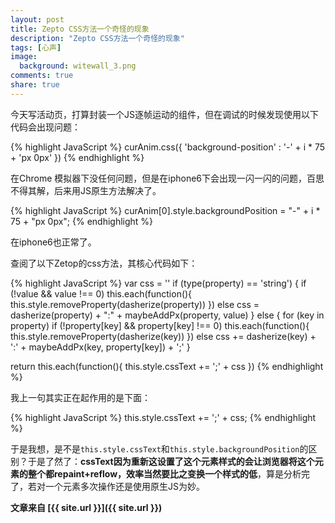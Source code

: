 ```yaml
---
layout: post
title: Zepto CSS方法一个奇怪的现象
description: "Zepto CSS方法一个奇怪的现象"
tags: [心声]
image:
  background: witewall_3.png
comments: true
share: true
---
```


今天写活动页，打算封装一个JS逐帧运动的组件，但在调试的时候发现使用以下代码会出现问题：

{% highlight JavaScript %}
curAnim.css({
    'background-position' : '-' + i * 75 + 'px 0px'
})
{% endhighlight %}

在Chrome 模拟器下没任何问题，但是在iphone6下会出现一闪一闪的问题，百思不得其解，后来用JS原生方法解决了。

{% highlight JavaScript %}
curAnim[0].style.backgroundPosition = "-" + i * 75 + "px 0px";
{% endhighlight %}

在iphone6也正常了。

查阅了以下Zetop的css方法，其核心代码如下：

{% highlight JavaScript %}
var css = ''
if (type(property) == 'string') {
if (!value && value !== 0)
  this.each(function(){ this.style.removeProperty(dasherize(property)) })
else
  css = dasherize(property) + ":" + maybeAddPx(property, value)
} else {
for (key in property)
  if (!property[key] && property[key] !== 0)
    this.each(function(){ this.style.removeProperty(dasherize(key)) })
  else
    css += dasherize(key) + ':' + maybeAddPx(key, property[key]) + ';'
}

return this.each(function(){ this.style.cssText += ';' + css })
{% endhighlight %}

我上一句其实正在起作用的是下面：

{% highlight JavaScript %}
this.style.cssText += ';' + css;
{% endhighlight %}

于是我想，是不是`this.style.cssText`和`this.style.backgroundPosition`的区别？于是了然了：**cssText因为重新这设置了这个元素样式的会让浏览器将这个元素的整个都repaint+reflow，效率当然要比之变换一个样式的低**，算是分析完了，若对一个元素多次操作还是使用原生JS为妙。

**文章来自 [{{ site.url }}]({{ site.url }})**